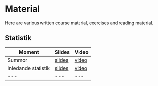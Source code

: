 Material
============================

Here are various written course material, exercises and reading material.

## Statistik 


| Moment | Slides | Video |
|---|---|---|
Summor |[slides](https://github.com/dbwebb-se/matmod/blob/master/material/MA1477_summor.pdf)| [video](https://www.youtube.com/watch?v=uuhRWlhxU6o)
Inledande statistik | [slides](01-inledandestatistik.org) | [video](https://youtu.be/3X6psM3HSm4)
|---|---|---|
